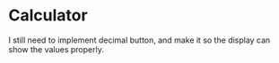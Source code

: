 # Calculator

I still need to implement decimal button, and make it so the display can show the values properly.

